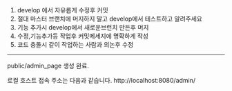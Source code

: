 1. develop 에서 자유롭게 수정후 커밋
2. 절대 마스터 브랜치에 머지하지 말고 develop에서 테스트하고 알려주세요
3. 기능 추가시 develop에서 새로운브런치 만든후 머지
4. 수정,기능추가등 작업후 커밋메세지에 명확하게 작성
5. 코드 충돌시 같이 작업하는 사람과 의논후 수정


-----------------------------------------


public/admin_page 생성 완료.

로컬 호스트 접속 주소는 다음과 같습니다.
http://localhost:8080/admin/
